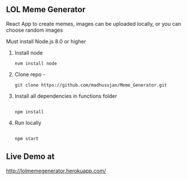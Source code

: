## LOL Meme Generator


React App to create memes, images can be uploaded locally, or you can choose random images 

Must install Node.js 8.0 or higher 

1. Install node 

    ```
    nvm install node
    ```
      
2. Clone repo - 
 
     ```
     git clone https://github.com/madhusujan/Meme_Generator.git
     ```
 
3. Install all dependencies in functions folder

      ```
     
     npm install 

      ```
      
 4.  Run locally 
       ```
     
     npm start

      ```
 
 ## Live Demo at 
 
 http://lolmemegenerator.herokuapp.com/
